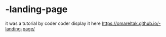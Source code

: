 ﻿# -landing-page
it was a tutorial by coder coder 
display it here https://omareltak.github.io/-landing-page/
